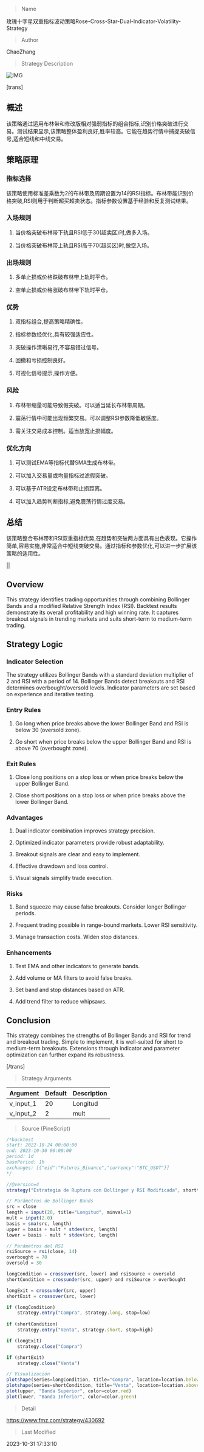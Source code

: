 
> Name

玫瑰十字星双重指标波动策略Rose-Cross-Star-Dual-Indicator-Volatility-Strategy

> Author

ChaoZhang

> Strategy Description

![IMG](https://www.fmz.com/upload/asset/f7271906b84b61b1a8.png)

[trans]

## 概述

该策略通过运用布林带和修改版相对强弱指标的组合指标,识别价格突破进行交易。测试结果显示,该策略整体盈利良好,胜率较高。它能在趋势行情中捕捉突破信号,适合短线和中线交易。

## 策略原理  

### 指标选择

该策略使用标准差乘数为2的布林带及周期设置为14的RSI指标。布林带能识别价格突破,RSI则用于判断超买超卖状态。指标参数设置基于经验和反复测试结果。

### 入场规则 

1. 当价格突破布林带下轨且RSI低于30(超卖区)时,做多入场。

2. 当价格突破布林带上轨且RSI高于70(超买区)时,做空入场。 

### 出场规则

1. 多单止损或价格跌破布林带上轨时平仓。 

2. 空单止损或价格涨破布林带下轨时平仓。

### 优势 

1. 双指标组合,提高策略精确性。

2. 指标参数经优化,具有较强适应性。

3. 突破操作清晰易行,不容易错过信号。

4. 回撤和亏损控制良好。

5. 可视化信号提示,操作方便。

### 风险

1. 布林带缩量可能导致假突破。可以适当延长布林带周期。

2. 震荡行情中可能出现频繁交易。可以调整RSI参数降低敏感度。 

3. 需关注交易成本控制。适当放宽止损幅度。

### 优化方向

1. 可以测试EMA等指标代替SMA生成布林带。

2. 可以加入交易量或均量指标过滤假突破。 

3. 可以基于ATR设定布林带和止损距离。

4. 可以加入趋势判断指标,避免震荡行情过度交易。

## 总结

该策略整合布林带和RSI双重指标优势,在趋势和突破两方面具有出色表现。它操作简单,容易实施,非常适合中短线突破交易。通过指标和参数优化,可以进一步扩展该策略的适用性。

||


## Overview

This strategy identifies trading opportunities through combining Bollinger Bands and a modified Relative Strength Index (RSI). Backtest results demonstrate its overall profitability and high winning rate. It captures breakout signals in trending markets and suits short-term to medium-term trading.  

## Strategy Logic

### Indicator Selection

The strategy utilizes Bollinger Bands with a standard deviation multiplier of 2 and RSI with a period of 14. Bollinger Bands detect breakouts and RSI determines overbought/oversold levels. Indicator parameters are set based on experience and iterative testing.

### Entry Rules

1. Go long when price breaks above the lower Bollinger Band and RSI is below 30 (oversold zone). 

2. Go short when price breaks below the upper Bollinger Band and RSI is above 70 (overbought zone).

### Exit Rules 

1. Close long positions on a stop loss or when price breaks below the upper Bollinger Band.

2. Close short positions on a stop loss or when price breaks above the lower Bollinger Band.


### Advantages

1. Dual indicator combination improves strategy precision. 

2. Optimized indicator parameters provide robust adaptability.

3. Breakout signals are clear and easy to implement.  

4. Effective drawdown and loss control.

5. Visual signals simplify trade execution.

### Risks

1. Band squeeze may cause false breakouts. Consider longer Bollinger periods.

2. Frequent trading possible in range-bound markets. Lower RSI sensitivity.

3. Manage transaction costs. Widen stop distances. 

### Enhancements

1. Test EMA and other indicators to generate bands.

2. Add volume or MA filters to avoid false breaks.

3. Set band and stop distances based on ATR. 

4. Add trend filter to reduce whipsaws.

## Conclusion

This strategy combines the strengths of Bollinger Bands and RSI for trend and breakout trading. Simple to implement, it is well-suited for short to medium-term breakouts. Extensions through indicator and parameter optimization can further expand its robustness.

[/trans]

> Strategy Arguments



|Argument|Default|Description|
|----|----|----|
|v_input_1|20|Longitud|
|v_input_2|2|mult|


> Source (PineScript)

``` javascript
/*backtest
start: 2022-10-24 00:00:00
end: 2023-10-30 00:00:00
period: 1d
basePeriod: 1h
exchanges: [{"eid":"Futures_Binance","currency":"BTC_USDT"}]
*/

//@version=4
strategy("Estrategia de Ruptura con Bollinger y RSI Modificada", shorttitle="BB RSI Mod", overlay=true)

// Parámetros de Bollinger Bands
src = close
length = input(20, title="Longitud", minval=1)
mult = input(2.0)
basis = sma(src, length)
upper = basis + mult * stdev(src, length)
lower = basis - mult * stdev(src, length)

// Parámetros del RSI
rsiSource = rsi(close, 14)
overbought = 70
oversold = 30

longCondition = crossover(src, lower) and rsiSource < oversold
shortCondition = crossunder(src, upper) and rsiSource > overbought

longExit = crossunder(src, upper)
shortExit = crossover(src, lower)

if (longCondition)
    strategy.entry("Compra", strategy.long, stop=low)
    
if (shortCondition)
    strategy.entry("Venta", strategy.short, stop=high)

if (longExit)
    strategy.close("Compra")

if (shortExit)
    strategy.close("Venta")

// Visualización
plotshape(series=longCondition, title="Compra", location=location.belowbar, color=color.green, style=shape.labelup, text="Compra")
plotshape(series=shortCondition, title="Venta", location=location.abovebar, color=color.red, style=shape.labeldown, text="Venta")
plot(upper, "Banda Superior", color=color.red)
plot(lower, "Banda Inferior", color=color.green)

```

> Detail

https://www.fmz.com/strategy/430692

> Last Modified

2023-10-31 17:33:10
